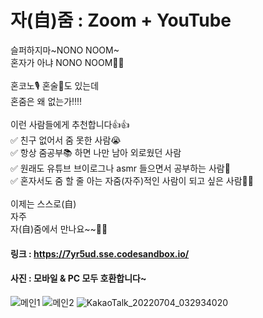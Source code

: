 # 자(自)줌 : Zoom + YouTube

슬퍼하지마~NONO NOOM~
<br/>
혼자가 아냐 NONO NOOM🎵🎶
<br/><br/>
혼코노🎙 혼술🍷도 있는데
<br/>
혼줌은 왜 없는가‼️‼️
<br/><br/>
이런 사람들에게 추천합니다👍👍
<br/>
✅️ 친구 없어서 줌 못한 사람😭
<br/>
✅️ 항상 줌공부📚 하면 나만 남아 외로웠던 사람
<br/>
✅️ 원래도 유튜브 브이로그나 asmr 들으면서 공부하는 사람🎥
<br/>
✅️ 혼자서도 줌 할 줄 아는 자줌(자주)적인 사람이 되고 싶은 사람💞💞
<br/><br/>
이제는 스스로(自)
<br/>
자주
<br/>
자(自)줌에서 만나요~~🥁🥁

#### 링크 : https://7yr5ud.sse.codesandbox.io/
#### 사진 : 모바일 & PC 모두 호환합니다~
![메인1](https://user-images.githubusercontent.com/76803855/177272354-f4a8f713-955b-4db7-9256-79d648d4d72c.png)
![메인2](https://user-images.githubusercontent.com/76803855/177272366-1f237ba5-93de-4aa2-ba23-f7f1857f0af1.png)
![KakaoTalk_20220704_032934020](https://user-images.githubusercontent.com/76803855/177272408-291f389c-8e7e-41ff-997b-5df04b2ec87c.png)
